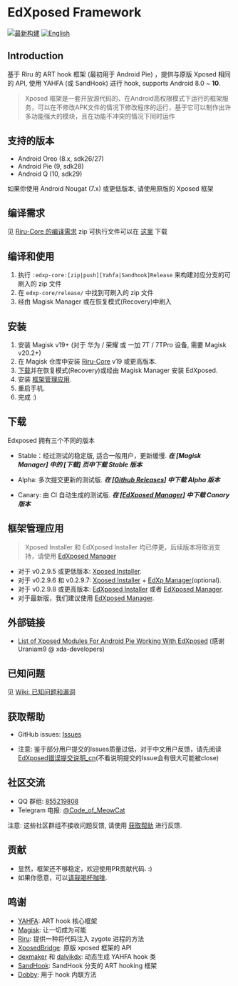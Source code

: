 # EdXposed Framework

[![最新构建](https://ci.appveyor.com/api/projects/status/qu3vj1d64nqia1b8/branch/master?svg=true)](https://ci.appveyor.com/project/ElderDrivers/edxposed/branch/master) [![English](art/README_EN.png)](README.md)

## Introduction 

基于 Riru 的 ART hook 框架 (最初用于 Android Pie) ，提供与原版 Xposed 相同的 API, 使用 YAHFA (或 SandHook) 进行 hook, supports Android 8.0 ~ **10**.

> Xposed 框架是一套开放源代码的、在Android高权限模式下运行的框架服务，可以在不修改APK文件的情况下修改程序的运行，基于它可以制作出许多功能强大的模块，且在功能不冲突的情况下同时运作

## 支持的版本

- Android Oreo (8.x, sdk26/27)
- Android Pie (9, sdk28)
- Android Q (10, sdk29)

如果你使用 Android Nougat (7.x) 或更低版本, 请使用原版的 Xposed 框架

## 编译需求

见 [Riru-Core 的编译需求](https://github.com/RikkaApps/Riru/blob/master/README.md#build-requirements)
zip 可执行文件可以在 [这里](http://gnuwin32.sourceforge.net/packages/zip.htm) 下载

## 编译和使用

1. 执行 `:edxp-core:[zip|push][Yahfa|Sandhook]Release` 来构建对应分支的可刷入的 zip 文件
2. 在 `edxp-core/release/` 中找到可刷入的 zip 文件
3. 经由 Magisk Manager 或在恢复模式(Recovery)中刷入

## 安装

1. 安装 Magisk v19+ (对于 华为 / 荣耀 或 一加 7T / 7TPro 设备, 需要 Magisk v20.2+)
2. 在 Magisk 仓库中安装 [Riru-Core](https://github.com/RikkaApps/Riru/releases) v19 或更高版本.
3. [下载](#下载)并在恢复模式(Recovery)或经由 Magisk Manager 安装 EdXposed.
4. 安装 [框架管理应用](#框架管理应用).
4. 重启手机.
5. 完成 :)

## 下载

Edxposed 拥有三个不同的版本

- Stable：经过测试的稳定版, 适合一般用户，更新缓慢.
***在 [Magisk Manager] 中的 [下载] 页中下载 Stable 版本***

- Alpha: 多次提交更新的测试版.
***在 [[Github Releases](https://github.com/ElderDrivers/EdXposed/releases)] 中下载 Alpha 版本***

- Canary: 由 CI 自动生成的测试版.
***在 [[EdXposed Manager](https://github.com/ElderDrivers/EdXposedManager)] 中下载 Canary 版本***

## 框架管理应用

> Xposed Installer 和 EdXposed Installer 均已停更，后续版本将取消支持，请使用 [EdXposed Manager](https://github.com/ElderDrivers/EdXposedManager)

- 对于 v0.2.9.5 或更低版本: [Xposed Installer](https://github.com/DVDAndroid/XposedInstaller).
- 对于 v0.2.9.6 和 v0.2.9.7: [Xposed Installer](https://github.com/DVDAndroid/XposedInstaller) + [EdXp Manager](https://github.com/solohsu/EdXpManager)(optional).
- 对于 v0.2.9.8 或更高版本: [EdXposed Installer](https://github.com/solohsu/XposedInstaller) 或者 [EdXposed Manager](https://github.com/ElderDrivers/EdXposedManager).
- 对于最新版，我们建议使用 [EdXposed Manager](https://github.com/ElderDrivers/EdXposedManager).

## 外部链接

- [List of Xposed Modules For Android Pie Working With EdXposed](https://forum.xda-developers.com/xposed/list-xposed-modules-android-pie-ed-t3892768) (感谢 Uraniam9 @ xda-developers)

## 已知问题

见 [Wiki: 已知问题和漏洞](https://github.com/ElderDrivers/EdXposed/wiki/已知问题和漏洞)

## 获取帮助

- GitHub issues: [Issues](https://github.com/ElderDrivers/EdXposed/issues/)

- 注意: 鉴于部分用户提交的Issues质量过低，对于中文用户反馈，请先阅读[EdXposed错误提交说明_cn](http://edxp.meowcat.org/assets/EdXposedIssuesReport_cn.txt)(不看说明提交的Issue会有很大可能被close)

## 社区交流

- QQ 群组: [855219808](http://shang.qq.com/wpa/qunwpa?idkey=fae42a3dba9dc758caf63e971be2564e67bf7edd751a2ff1c750478b0ad1ca3f)
- Telegram 电报: [@Code_of_MeowCat](http://t.me/Code_of_MeowCat)

注意: 这些社区群组不接收问题反馈, 请使用 [获取帮助](#获取帮助) 进行反馈.

## 贡献

- 显然，框架还不够稳定，欢迎使用PR贡献代码. :)
- 如果你愿意，可以[请我喝杯咖啡](https://www.paypal.me/givin2u).

## 鸣谢

- [YAHFA](https://github.com/rk700/YAHFA): ART hook 核心框架
- [Magisk](https://github.com/topjohnwu/Magisk/): 让一切成为可能
- [Riru](https://github.com/RikkaApps/Riru): 提供一种将代码注入 zygote 进程的方法
- [XposedBridge](https://github.com/rovo89/XposedBridge): 原版 xposed 框架的 API
- [dexmaker](https://github.com/linkedin/dexmaker) 和 [dalvikdx](https://github.com/JakeWharton/dalvik-dx): 动态生成 YAHFA hook 类
- [SandHook](https://github.com/ganyao114/SandHook/): SandHook 分支的 ART hooking 框架
- [Dobby](https://github.com/jmpews/Dobby): 用于 hook 内联方法

